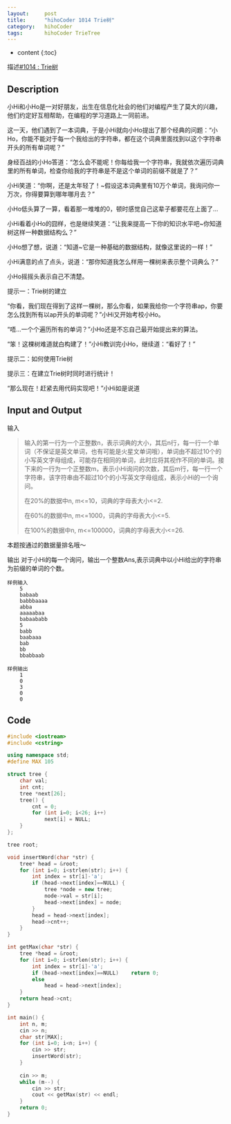 ```yaml
---
layout:     post
title:      "hihoCoder 1014 Trie树"
category:   hihoCoder 
tags:		hihoCoder TrieTree
---
```


* content
{:toc}

描述[#1014 : Trie树](https://hihocoder.com/problemset/problem/1014?sid=961667)

## Description

小Hi和小Ho是一对好朋友，出生在信息化社会的他们对编程产生了莫大的兴趣，他们约定好互相帮助，在编程的学习道路上一同前进。

这一天，他们遇到了一本词典，于是小Hi就向小Ho提出了那个经典的问题：“小Ho，你能不能对于每一个我给出的字符串，都在这个词典里面找到以这个字符串开头的所有单词呢？”

身经百战的小Ho答道：“怎么会不能呢！你每给我一个字符串，我就依次遍历词典里的所有单词，检查你给我的字符串是不是这个单词的前缀不就是了？”

小Hi笑道：“你啊，还是太年轻了！~假设这本词典里有10万个单词，我询问你一万次，你得要算到哪年哪月去？”

小Ho低头算了一算，看着那一堆堆的0，顿时感觉自己这辈子都要花在上面了...

小Hi看着小Ho的囧样，也是继续笑道：“让我来提高一下你的知识水平吧~你知道树这样一种数据结构么？”

小Ho想了想，说道：“知道~它是一种基础的数据结构，就像这里说的一样！”

小Hi满意的点了点头，说道：“那你知道我怎么样用一棵树来表示整个词典么？”

小Ho摇摇头表示自己不清楚。

提示一：Trie树的建立

“你看，我们现在得到了这样一棵树，那么你看，如果我给你一个字符串ap，你要怎么找到所有以ap开头的单词呢？”小Hi又开始考校小Ho。

“唔...一个个遍历所有的单词？”小Ho还是不忘自己最开始提出来的算法。

“笨！这棵树难道就白构建了！”小Hi教训完小Ho，继续道：“看好了！”

提示二：如何使用Trie树

提示三：在建立Trie树时同时进行统计！

“那么现在！赶紧去用代码实现吧！”小Hi如是说道

## Input and Output

输入

> 输入的第一行为一个正整数n，表示词典的大小，其后n行，每一行一个单词（不保证是英文单词，也有可能是火星文单词哦），单词由不超过10个的小写英文字母组成，可能存在相同的单词，此时应将其视作不同的单词。接下来的一行为一个正整数m，表示小Hi询问的次数，其后m行，每一行一个字符串，该字符串由不超过10个的小写英文字母组成，表示小Hi的一个询问。
>
> 在20%的数据中n, m<=10，词典的字母表大小<=2.
> 
> 在60%的数据中n, m<=1000，词典的字母表大小<=5.
>
> 在100%的数据中n, m<=100000，词典的字母表大小<=26.

本题按通过的数据量排名哦～

输出
对于小Hi的每一个询问，输出一个整数Ans,表示词典中以小Hi给出的字符串为前缀的单词的个数。

```
样例输入
	5
	babaab
	babbbaaaa
	abba
	aaaaabaa
	babaababb
	5
	babb
	baabaaa
	bab
	bb
	bbabbaab

样例输出
	1
	0
	3
	0
	0
```

## Code

```cpp
#include <iostream>
#include <cstring>

using namespace std;
#define MAX 105

struct tree {
    char val;
    int cnt;
    tree *next[26];
    tree() {
        cnt = 0;
        for (int i=0; i<26; i++)
            next[i] = NULL;
    }
};

tree root;

void insertWord(char *str) {
    tree* head = &root;
    for (int i=0; i<strlen(str); i++) {
        int index = str[i]-'a';
        if (head->next[index]==NULL) {
            tree *node = new tree;
            node->val = str[i];
            head->next[index] = node;
        }
        head = head->next[index];
        head->cnt++;
    }
}

int getMax(char *str) {
    tree *head = &root;
    for (int i=0; i<strlen(str); i++) {
        int index = str[i]-'a';
        if (head->next[index]==NULL)    return 0;
        else
            head = head->next[index];
    }
    return head->cnt;
}

int main() {
    int n, m;
    cin >> n;
    char str[MAX];
    for (int i=0; i<n; i++) {
        cin >> str;
        insertWord(str);
    }
    
    cin >> m;
    while (m--) {
        cin >> str;
        cout << getMax(str) << endl;
    }
    return 0;
}
```